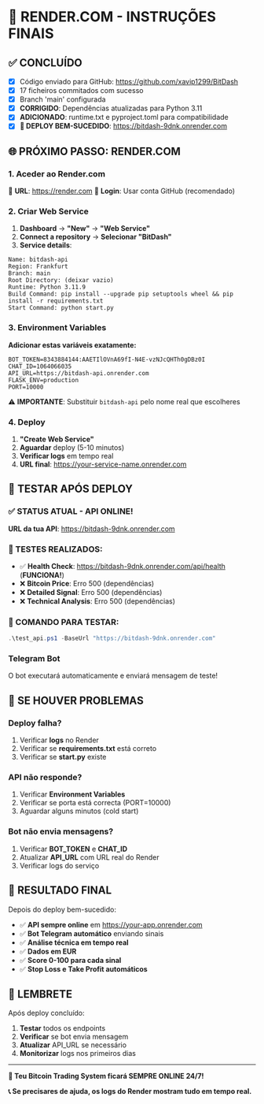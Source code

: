 # 🚀 RENDER.COM - INSTRUÇÕES FINAIS

## ✅ CONCLUÍDO
- [x] Código enviado para GitHub: https://github.com/xavip1299/BitDash
- [x] 17 ficheiros commitados com sucesso
- [x] Branch 'main' configurada
- [x] **CORRIGIDO**: Dependências atualizadas para Python 3.11
- [x] **ADICIONADO**: runtime.txt e pyproject.toml para compatibilidade
- [x] **🎉 DEPLOY BEM-SUCEDIDO**: https://bitdash-9dnk.onrender.com

## 🌐 PRÓXIMO PASSO: RENDER.COM

### 1. Aceder ao Render.com
🔗 **URL**: https://render.com
👤 **Login**: Usar conta GitHub (recomendado)

### 2. Criar Web Service
1. **Dashboard** → **"New"** → **"Web Service"**
2. **Connect a repository** → **Selecionar "BitDash"**
3. **Service details**:

```
Name: bitdash-api
Region: Frankfurt
Branch: main
Root Directory: (deixar vazio)
Runtime: Python 3.11.9
Build Command: pip install --upgrade pip setuptools wheel && pip install -r requirements.txt
Start Command: python start.py
```

### 3. Environment Variables
**Adicionar estas variáveis exatamente:**

```
BOT_TOKEN=8343884144:AAETIlOVnA69fI-N4E-vzNJcQHTh0gDBz0I
CHAT_ID=1064066035
API_URL=https://bitdash-api.onrender.com
FLASK_ENV=production
PORT=10000
```

⚠️ **IMPORTANTE**: Substituir `bitdash-api` pelo nome real que escolheres

### 4. Deploy
1. **"Create Web Service"**
2. **Aguardar** deploy (5-10 minutos)
3. **Verificar logs** em tempo real
4. **URL final**: https://your-service-name.onrender.com

## 🧪 TESTAR APÓS DEPLOY

### ✅ STATUS ATUAL - API ONLINE!
**URL da tua API**: https://bitdash-9dnk.onrender.com

### 🎯 TESTES REALIZADOS:
- ✅ **Health Check**: https://bitdash-9dnk.onrender.com/api/health (**FUNCIONA!**)
- ❌ **Bitcoin Price**: Erro 500 (dependências)
- ❌ **Detailed Signal**: Erro 500 (dependências) 
- ❌ **Technical Analysis**: Erro 500 (dependências)

### 🔧 COMANDO PARA TESTAR:
```powershell
.\test_api.ps1 -BaseUrl "https://bitdash-9dnk.onrender.com"
```

### Telegram Bot
O bot executará automaticamente e enviará mensagem de teste!

## 🔧 SE HOUVER PROBLEMAS

### Deploy falha?
1. Verificar **logs** no Render
2. Verificar se **requirements.txt** está correto
3. Verificar se **start.py** existe

### API não responde?
1. Verificar **Environment Variables**
2. Verificar se porta está correcta (PORT=10000)
3. Aguardar alguns minutos (cold start)

### Bot não envia mensagens?
1. Verificar **BOT_TOKEN** e **CHAT_ID**
2. Atualizar **API_URL** com URL real do Render
3. Verificar logs do serviço

## 📱 RESULTADO FINAL

Depois do deploy bem-sucedido:
- ✅ **API sempre online** em https://your-app.onrender.com
- ✅ **Bot Telegram automático** enviando sinais
- ✅ **Análise técnica em tempo real**
- ✅ **Dados em EUR**
- ✅ **Score 0-100 para cada sinal**
- ✅ **Stop Loss e Take Profit automáticos**

## 🎯 LEMBRETE

Após deploy concluído:
1. **Testar** todos os endpoints
2. **Verificar** se bot envia mensagem
3. **Atualizar** API_URL se necessário
4. **Monitorizar** logs nos primeiros dias

---

**🚀 Teu Bitcoin Trading System ficará SEMPRE ONLINE 24/7!**

**📞 Se precisares de ajuda, os logs do Render mostram tudo em tempo real.**
